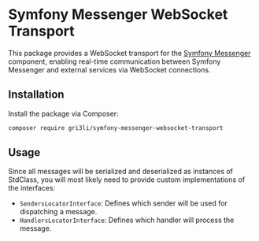 Symfony Messenger WebSocket Transport
=====================================

This package provides a WebSocket transport for
the [Symfony Messenger](https://symfony.com/doc/current/components/messenger.html) component, enabling real-time
communication between Symfony Messenger and external services via WebSocket connections.

Installation
------------

Install the package via Composer:

```bash
composer require gri3li/symfony-messenger-websocket-transport
```

Usage
-----

Since all messages will be serialized and deserialized as instances of StdClass, you will most likely need to provide
custom implementations of the interfaces:

- `SendersLocatorInterface`: Defines which sender will be used for dispatching a message.
- `HandlersLocatorInterface`: Defines which handler will process the message.
